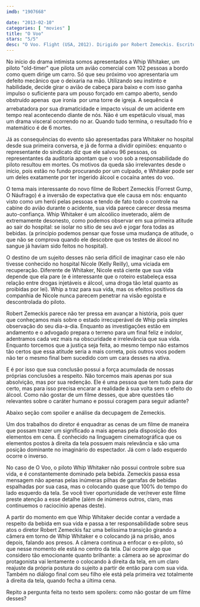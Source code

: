 ```yaml
---
imdb: "1907668"

date: "2013-02-10"
categories: [ "movies" ]
title: "O Voo"
stars: "5/5"
desc: "O Voo. Flight (USA, 2012). Dirigido por Robert Zemeckis. Escrito por John Gatins. Com Nadine Velazquez, Denzel Washington, Carter Cabassa, Adam C. Edwards, Tamara Tunie, Brian Geraghty, Kelly Reilly, Conor O'Neill, Charlie E. Schmidt."
---
```

No início do drama intimista somos apresentados a Whip Whitaker, um piloto "old-timer" que pilota um avião comercial com 102 pessoas a bordo como quem dirige um carro. Só que seu próximo voo apresentaria um defeito mecânico que o deixaria na mão. Utilizando seu instinto e habilidade, decide girar o avião de cabeça para baixo e com isso ganha impulso o suficiente para um pouso forçado em campo aberto, sendo obstruído apenas  que ironia  por uma torre de igreja. A sequência é arrebatadora por sua dramaticidade e impacto visual de um acidente em tempo real acontecendo diante de nós. Não é um espetáculo visual, mas um drama visceral ocorrendo no ar. Quando tudo termina, o resultado frio e matemático é de 6 mortes.

Já as consequências do evento são apresentadas para Whitaker no hospital desde sua primeira conversa, e já de forma a dividir opiniões: enquanto o representante do sindicato diz que ele salvou 96 pessoas, os representantes da auditoria apontam que o voo sob a responsabilidade do piloto resultou em mortes. Os motivos da queda são irrelevantes desde o início, pois estão no fundo procurando por um culpado, e Whitaker pode ser um deles exatamente por ter ingerido álcool e cocaína antes do voo.

O tema mais interessante do novo filme de Robert Zemeckis (Forrest Gump, O Náufrago) é a inversão de expectativa que ele causa em nós: enquanto visto como um herói pelas pessoas e tendo de fato todo o controle na cabine do avião durante o acidente, sua vida parece carecer dessa mesma auto-confiança. Whip Whitaker é um alcoólico inveterado, além de extremamente desonesto, como podemos observar em sua primeira atitude ao sair do hospital: se isolar no sítio de seu avô e jogar fora todas as bebidas. (a princípio podemos pensar que fosse uma mudança de atitude, o que não se comprova quando ele descobre que os testes de álcool no sangue já haviam sido feitos no hospital).

O destino de um sujeito desses não seria difícil de imaginar caso ele não tivesse conhecido no hospital Nicole (Kelly Reilly), uma viciada em recuperação. Diferente de Whitaker, Nicole está ciente que sua vida depende que ela pare (e é interessante que o roteiro estabeleça essa relação entre drogas injetáveis e álcool, uma droga tão letal quanto as proibidas por lei). Whip a traz para sua vida, mas os efeitos positivos da companhia de Nicole nunca parecem penetrar na visão egoísta e descontrolada do piloto.

Robert Zemeckis parece não ter pressa em avançar a história, pois quer que conheçamos mais sobre o estado irrecuperável de Whip pela simples observação do seu dia-a-dia. Enquanto as investigações estão em andamento e o advogado prepara o terreno para um final feliz e indolor, adentramos cada vez mais na obscuridade e irrelevância que sua vida. Enquanto torcemos que a justiça seja feita, ao mesmo tempo não estamos tão certos que essa atitude seria a mais correta, pois outros voos podem não ter o mesmo final bem sucedido com um cara desses na ativa.

E é por isso que sua conclusão possui a força acumulada de nossas próprias conclusões a respeito. Não torcemos mais apenas por sua absolvição, mas por sua redenção. Ele é uma pessoa que tem tudo para dar certo, mas para isso precisa encarar a realidade à sua volta sem o efeito do álcool. Como não gostar de um filme desses, que abre questões tão relevantes sobre o caráter humano e possui coragem para seguir adiante?

Abaixo seção com spoiler e análise da decupagem de Zemeckis.

Um dos trabalhos do diretor é enquadrar as cenas de um filme de maneira que possam trazer um significado a mais apenas pela disposição dos elementos em cena. É conhecido na linguagem cinematográfica que os elementos postos à direita da tela possuem mais relevância e são uma posição dominante no imaginário do espectador. Já com o lado esquerdo ocorre o inverso.

No caso de O Voo, o piloto Whip Whitaker não possui controle sobre sua vida, e é constantemente dominado pela bebida. Zemeckis passa essa mensagem não apenas pelas inúmeras pilhas de garrafas de bebidas espalhadas por sua casa, mas o colocando quase que 100% do tempo do lado esquerdo da tela. Se você tiver oportunidade de ver/rever este filme preste atenção a esse detalhe (além de inúmeros outros, claro, mas continuemos o raciocínio apenas deste).

A partir do momento em que Whip Whitaker decide contar a verdade a respeito da bebida em sua vida e passa a ter responsabilidade sobre seus atos o diretor Robert Zemeckis faz uma belíssima transição girando a câmera em torno de Whip Whitaker e o colocando já na prisão, anos depois, falando aos presos. A câmera continua a enfocar o ex-piloto, só que nesse momento ele está no centro da tela. Daí ocorre algo que considero tão emocionante quanto brilhante: a câmera ao se aproximar do protagonista vai lentamente o colocando à direita da tela, em um claro reajuste da própria postura do sujeito a partir de então para com sua vida. Também no diálogo final com seu filho ele está pela primeira vez totalmente à direita da tela, quando fecha a última cena.

Repito a pergunta feita no texto sem spoilers: como não gostar de um filme desses?
